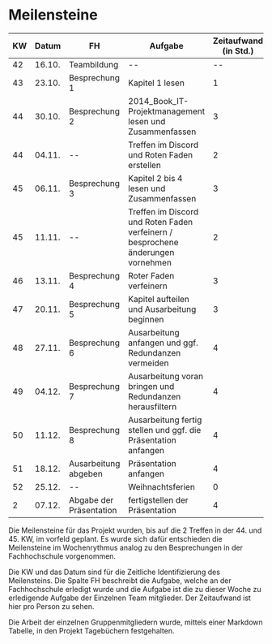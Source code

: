 ﻿# Meilensteine
 
KW | Datum | FH | Aufgabe | Zeitaufwand (in Std.)
--- | --- | --- | --- | ---
42 | 16.10. | Teambildung | -- | --
43 | 23.10. | Besprechung 1 | Kapitel 1 lesen | 1
44 | 30.10. | Besprechung 2 | 2014_Book_IT-Projektmanagement lesen und Zusammenfassen| 3
44 | 04.11. | -- | Treffen im Discord und Roten Faden erstellen | 2
45 | 06.11. | Besprechung 3 | Kapitel 2 bis 4 lesen und Zusammenfassen | 3
45 | 11.11. | -- | Treffen im Discord und Roten Faden verfeinern / besprochene änderungen vornehmen | 2
46 | 13.11. | Besprechung 4 | Roter Faden verfeinern | 3
47 | 20.11. | Besprechung 5 | Kapitel aufteilen und Ausarbeitung beginnen | 3
48 | 27.11. | Besprechung 6 | Ausarbeitung anfangen und ggf. Redundanzen vermeiden | 4
49 | 04.12. | Besprechung 7 | Ausarbeitung voran bringen und Redundanzen herausfiltern | 4
50 | 11.12. | Besprechung 8 | Ausarbeitung fertig stellen und ggf. die Präsentation anfangen | 4
51 | 18.12. | Ausarbeitung abgeben | Präsentation anfangen | 4
52 | 25.12. | -- | Weihnachtsferien | 0
2 | 07.12. | Abgabe der Präsentation | fertigstellen der Präsentation | 4

Die Meilensteine für das Projekt wurden, bis auf die 2 Treffen in der 44. und 45. KW, im vorfeld geplant. Es wurde sich dafür entschieden die Meilensteine im Wochenrythmus analog zu den Besprechungen in der Fachhochschule vorgenommen. 

Die KW und das Datum sind für die Zeitliche Identifizierung des Meilensteins. Die Spalte FH beschreibt die Aufgabe, welche an der Fachhochschule erledigt wurde und die Aufgabe ist die zu dieser Woche zu erledigende Aufgabe der Einzelnen Team mitglieder. Der Zeitaufwand ist hier pro Person zu sehen.

Die Arbeit der einzelnen Gruppenmitgliedern wurde, mittels einer Markdown Tabelle, in den Projekt Tagebüchern festgehalten.
